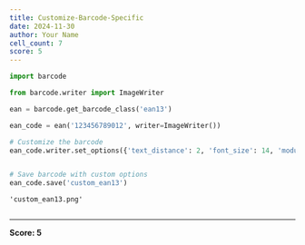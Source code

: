 ```yaml
---
title: Customize-Barcode-Specific
date: 2024-11-30
author: Your Name
cell_count: 7
score: 5
---
```


```python
import barcode


```


```python
from barcode.writer import ImageWriter


```


```python
ean = barcode.get_barcode_class('ean13')

```


```python
ean_code = ean('123456789012', writer=ImageWriter())


```


```python
# Customize the barcode
ean_code.writer.set_options({'text_distance': 2, 'font_size': 14, 'module_width': 0.2})

```


```python

# Save barcode with custom options
ean_code.save('custom_ean13')
```




    'custom_ean13.png'




```python

```


---
**Score: 5**
